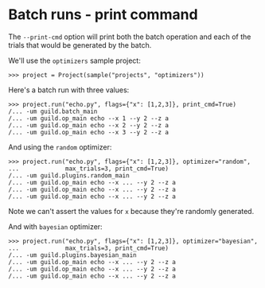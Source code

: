 # Batch runs - print command

The `--print-cmd` option will print both the batch operation and each
of the trials that would be generated by the batch.

We'll use the `optimizers` sample project:

    >>> project = Project(sample("projects", "optimizers"))

Here's a batch run with three values:

    >>> project.run("echo.py", flags={"x": [1,2,3]}, print_cmd=True)
    /... -um guild.batch_main
    /... -um guild.op_main echo --x 1 --y 2 --z a
    /... -um guild.op_main echo --x 2 --y 2 --z a
    /... -um guild.op_main echo --x 3 --y 2 --z a

And using the `random` optimizer:

    >>> project.run("echo.py", flags={"x": [1,2,3]}, optimizer="random",
    ...             max_trials=3, print_cmd=True)
    /... -um guild.plugins.random_main
    /... -um guild.op_main echo --x ... --y 2 --z a
    /... -um guild.op_main echo --x ... --y 2 --z a
    /... -um guild.op_main echo --x ... --y 2 --z a

Note we can't assert the values for `x` because they're randomly
generated.

And with `bayesian` optimizer:

    >>> project.run("echo.py", flags={"x": [1,2,3]}, optimizer="bayesian",
    ...             max_trials=3, print_cmd=True)
    /... -um guild.plugins.bayesian_main
    /... -um guild.op_main echo --x ... --y 2 --z a
    /... -um guild.op_main echo --x ... --y 2 --z a
    /... -um guild.op_main echo --x ... --y 2 --z a
